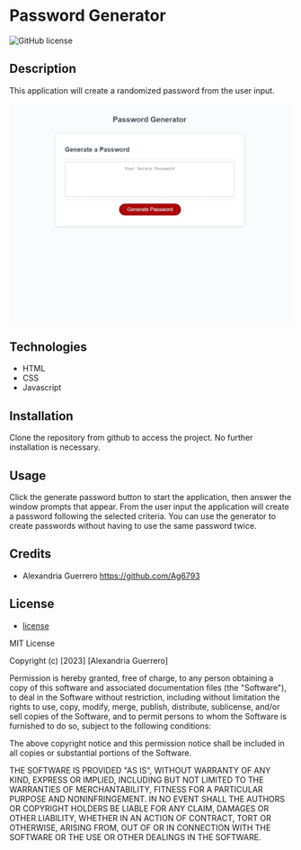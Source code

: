 # Password Generator

![GitHub license](https://img.shields.io/badge/license-MIT-red.svg)

## Description
This application will create a randomized password from the user input.

![Screenshot-of-passwordgenerator](./Assets/passwordgenerator-screenshot.jpeg)

## Technologies
* HTML 
* CSS
* Javascript

## Installation
Clone the repository from github to access the project. No further installation is necessary.

## Usage
Click the generate password button to start the application, then answer the window prompts that appear. From the user input the application will create a password following the selected criteria. You can use the generator to create passwords without having to use the same password twice.

## Credits
* Alexandria Guerrero https://github.com/Ag6793 

## License

* [license](https://choosealicense.com/licenses/mit/)

MIT License

Copyright (c) [2023] [Alexandria Guerrero]

Permission is hereby granted, free of charge, to any person obtaining a copy of this software and associated documentation files (the "Software"), to deal in the Software without restriction, including without limitation the rights to use, copy, modify, merge, publish, distribute, sublicense, and/or sell copies of the Software, and to permit persons to whom the Software is furnished to do so, subject to the following conditions:

The above copyright notice and this permission notice shall be included in all copies or substantial portions of the Software.

THE SOFTWARE IS PROVIDED "AS IS", WITHOUT WARRANTY OF ANY KIND, EXPRESS OR IMPLIED, INCLUDING BUT NOT LIMITED TO THE WARRANTIES OF MERCHANTABILITY, FITNESS FOR A PARTICULAR PURPOSE AND NONINFRINGEMENT. IN NO EVENT SHALL THE AUTHORS OR COPYRIGHT HOLDERS BE LIABLE FOR ANY CLAIM, DAMAGES OR OTHER LIABILITY, WHETHER IN AN ACTION OF CONTRACT, TORT OR OTHERWISE, ARISING FROM, OUT OF OR IN CONNECTION WITH THE SOFTWARE OR THE USE OR OTHER DEALINGS IN THE SOFTWARE.
